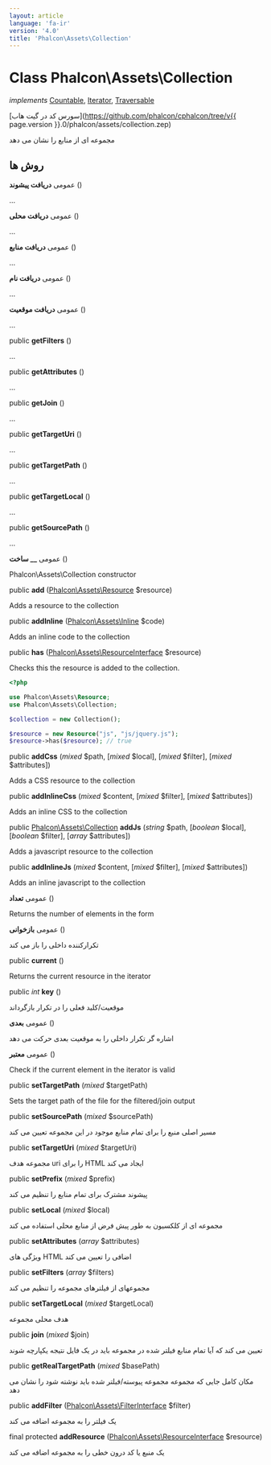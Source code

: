 ```yaml
---
layout: article
language: 'fa-ir'
version: '4.0'
title: 'Phalcon\Assets\Collection'
---
```

# Class **Phalcon\Assets\Collection**

*implements* [Countable](https://php.net/manual/en/class.countable.php), [Iterator](https://php.net/manual/en/class.iterator.php), [Traversable](https://php.net/manual/en/class.traversable.php)

[سورس کد در گیت هاب](https://github.com/phalcon/cphalcon/tree/v{{ page.version }}.0/phalcon/assets/collection.zep)

مجموعه ای از منابع را نشان می دهد

## روش ها

عمومی **دریافت پیشوند** ()

...

عمومی **دریافت محلی** ()

...

عمومی **دریافت منابع** ()

...

عمومی **دریافت نام** ()

...

عمومی **دریافت موقعیت** ()

...

public **getFilters** ()

...

public **getAttributes** ()

...

public **getJoin** ()

...

public **getTargetUri** ()

...

public **getTargetPath** ()

...

public **getTargetLocal** ()

...

public **getSourcePath** ()

...

عمومی **__ ساخت** ()

Phalcon\Assets\Collection constructor

public **add** ([Phalcon\Assets\Resource](Phalcon_Assets_Resource) $resource)

Adds a resource to the collection

public **addInline** ([Phalcon\Assets\Inline](Phalcon_Assets_Inline) $code)

Adds an inline code to the collection

public **has** ([Phalcon\Assets\ResourceInterface](Phalcon_Assets_ResourceInterface) $resource)

Checks this the resource is added to the collection.

```php
<?php

use Phalcon\Assets\Resource;
use Phalcon\Assets\Collection;

$collection = new Collection();

$resource = new Resource("js", "js/jquery.js");
$resource->has($resource); // true

```

public **addCss** (*mixed* $path, [*mixed* $local], [*mixed* $filter], [*mixed* $attributes])

Adds a CSS resource to the collection

public **addInlineCss** (*mixed* $content, [*mixed* $filter], [*mixed* $attributes])

Adds an inline CSS to the collection

public [Phalcon\Assets\Collection](Phalcon_Assets_Collection) **addJs** (*string* $path, [*boolean* $local], [*boolean* $filter], [*array* $attributes])

Adds a javascript resource to the collection

public **addInlineJs** (*mixed* $content, [*mixed* $filter], [*mixed* $attributes])

Adds an inline javascript to the collection

عمومی **تعداد** ()

Returns the number of elements in the form

عمومی **بازخوانی** ()

تکرارکننده داخلی را باز می کند

public **current** ()

Returns the current resource in the iterator

public *int* **key** ()

موقعیت/کلید فعلی را در تکرار بازگرداند

عمومی **بعدی** ()

اشاره گر تکرار داخلی را به موقعیت بعدی حرکت می دهد

عمومی **معتبر** ()

Check if the current element in the iterator is valid

public **setTargetPath** (*mixed* $targetPath)

Sets the target path of the file for the filtered/join output

public **setSourcePath** (*mixed* $sourcePath)

مسیر اصلی منبع را برای تمام منابع موجود در این مجموعه تعیین می کند

public **setTargetUri** (*mixed* $targetUri)

مجموعه هدف uri را برای HTML ایجاد می کند

public **setPrefix** (*mixed* $prefix)

پیشوند مشترک برای تمام منابع را تنظیم می کند

public **setLocal** (*mixed* $local)

مجموعه ای از کلکسیون به طور پیش فرض از منابع محلی استفاده می کند

public **setAttributes** (*array* $attributes)

ویژگی های HTML اضافی را تعیین می کند

public **setFilters** (*array* $filters)

مجموعهای از فیلترهای مجموعه را تنظیم می کند

public **setTargetLocal** (*mixed* $targetLocal)

هدف محلی مجموعه

public **join** (*mixed* $join)

تعیین می کند که آیا تمام منابع فیلتر شده در مجموعه باید در یک فایل نتیجه یکپارچه شوند

public **getRealTargetPath** (*mixed* $basePath)

مکان کامل جایی که مجموعه مجموعه پیوسته/فیلتر شده باید نوشته شود را نشان می دهد

public **addFilter** ([Phalcon\Assets\FilterInterface](Phalcon_Assets_FilterInterface) $filter)

یک فیلتر را به مجموعه اضافه می کند

final protected **addResource** ([Phalcon\Assets\ResourceInterface](Phalcon_Assets_ResourceInterface) $resource)

یک منبع یا کد درون خطی را به مجموعه اضافه می کند
